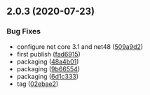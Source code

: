## 2.0.3 (2020-07-23)


### Bug Fixes

* configure net core 3.1 and net48 ([509a9d2](https://github.com/cdotyone/Core.Utilities/commit/509a9d240a7efebfc9f51c6d6dabf74606ade224))
* first publish ([fad6915](https://github.com/cdotyone/Core.Utilities/commit/fad69153cfb24dc6d703b83a586eed1f7246d042))
* packaging ([48a4b01](https://github.com/cdotyone/Core.Utilities/commit/48a4b019012626b8ad96a78517da90e608afe5d1))
* packaging ([9b66554](https://github.com/cdotyone/Core.Utilities/commit/9b665541995bcbb0baa68ac725d0fe1b689f0c85))
* packaging ([6d1c333](https://github.com/cdotyone/Core.Utilities/commit/6d1c333a4df6be7ae16c85ebce8655fd60275669))
* tag ([02ebae2](https://github.com/cdotyone/Core.Utilities/commit/02ebae2cc2fa3bf83ed74cc509b0d1b326e5c9bc))




